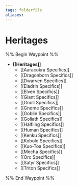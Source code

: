 ```yaml
---
tags: folderfile
aliases:
---
```


# Heritages
%% Begin Waypoint %%
- **[[Heritages]]**
	- [[Aaracokra Specifics]]
	- [[Dragonborn Specifics]]
	- [[Dwarven Specifics]]
	- [[Eladrin Specifics]]
	- [[Elven Specifics]]
	- [[Giant Specifics]]
	- [[Gnoll Specifics]]
	- [[Gnome Specifics]]
	- [[Goblin Specifics]]
	- [[Goliath Specifics]]
	- [[Halfling Specifics]]
	- [[Human Specifics]]
	- [[Kenku Specifics]]
	- [[Kobold Specifics]]
	- [[Kuo-Toa Specifics]]
	- [[Mecha Specifics]]
	- [[Orc Specifics]]
	- [[Satyr Specifics]]
	- [[Triton Specifics]]

%% End Waypoint %%

